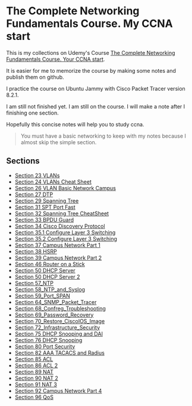 # The Complete Networking Fundamentals Course. My CCNA start

This is my collections on Udemy's Course [The Complete Networking Fundamentals Course. Your CCNA start](https://www.udemy.com/course/complete-networking-fundamentals-course-ccna-start/).

It is easier for me to memorize the course by making some notes and publish them on github.

I practice the course on Ubuntu Jammy with Cisco Packet Tracer version 8.2.1.

I am still not finished yet. I am still on the course. I will make a note after I finishing one section.

Hopefully this concise notes will help you to study ccna.

>You must have a basic networking to keep with my notes because I almost skip the simple section.

## Sections

- [Section 23 VLANs](https://github.com/awarmanf/road_to_ccna/tree/master/23_VLAN_Introduction)
- [Section 24 VLANs Cheat Sheet](https://github.com/awarmanf/road_to_ccna/tree/master/24_VLANs_CheatSheet)
- [Section 26 VLAN Basic Network Campus](https://github.com/awarmanf/road_to_ccna/tree/master/26_VLAN_Basic)
- [Section 27 DTP](https://github.com/awarmanf/road_to_ccna/tree/master/27_DTP)
- [Section 29 Spanning Tree](https://github.com/awarmanf/road_to_ccna/tree/master/29_Spanning_Tree)
- [Section 31 SPT Port Fast](https://github.com/awarmanf/road_to_ccna/tree/development/31_SPT_Port_Fast)
- [Section 32 Spanning Tree CheatSheet](https://github.com/awarmanf/road_to_ccna/tree/master/32_SPT_CheatSheet)
- [Section 33 BPDU Guard](https://github.com/awarmanf/road_to_ccna/tree/master/33_BPDU_Guard)
- [Section 34 Cisco Discovery Protocol](https://github.com/awarmanf/road_to_ccna/tree/master/34_Cisco_Discovery_Protocol)
- [Section 35.1 Configure Layer 3 Switching](https://github.com/awarmanf/road_to_ccna/tree/master/35.1_Configure_Layer_3_Switching)
- [Section 35.2 Configure Layer 3 Switching](https://github.com/awarmanf/road_to_ccna/tree/master/35.2_Configure_Layer_3_Switching)
- [Section 37 Campus Network Part 1](https://github.com/awarmanf/road_to_ccna/tree/master/37_Campus_Network_Part_1)
- [Section 38 HSRP](https://github.com/awarmanf/road_to_ccna/tree/master/38_HSRP)
- [Section 39 Campus Network Part 2](https://github.com/awarmanf/road_to_ccna/tree/master/39_Campus_Network_Part_2)
- [Section 46 Router on a Stick](https://github.com/awarmanf/road_to_ccna/tree/master/46_Router_on_a_Stick/)
- [Section 50 DHCP Server](https://github.com/awarmanf/road_to_ccna/tree/master/50_DHCP_Server)
- [Section 50 DHCP Server 2](https://github.com/awarmanf/road_to_ccna/tree/master/50_DHCP_Server_2)
- [Section 57_NTP](https://github.com/awarmanf/road_to_ccna/tree/master/57_NTP)
- [Section 58_NTP_and_Syslog](https://github.com/awarmanf/road_to_ccna/tree/master/58_NTP_and_Syslog)
- [Section 59_Port_SPAN](https://github.com/awarmanf/road_to_ccna/tree/master/59_Port_SPAN)
- [Section 64_SNMP_Packet_Tracer](https://github.com/awarmanf/road_to_ccna/tree/master/64_SNMP_Packet_Tracer)
- [Section 68_Confreg_Troubleshooting](https://github.com/awarmanf/road_to_ccna/tree/master/68_Confreg_Troubleshooting)
- [Section 69_Password_Recovery](https://github.com/awarmanf/road_to_ccna/tree/master/69_Password_Recovery)
- [Section 70_Restore_CiscoIOS_Image](https://github.com/awarmanf/road_to_ccna/tree/master/70_Restore_CiscoIOS_Image)
- [Section 72_Infrastructure_Security](https://github.com/awarmanf/road_to_ccna/tree/master/72_Infrastructure_Security)
- [Section 75 DHCP Snooping and DAI](https://github.com/awarmanf/road_to_ccna/tree/master/75_DHCP_Spoofing_and_DAI)
- [Section 76 DHCP Snooping](https://github.com/awarmanf/road_to_ccna/tree/master/76_DHCP_Snooping)
- [Section 80 Port Security](https://github.com/awarmanf/road_to_ccna/tree/master/80_Port_Security)
- [Section 82 AAA TACACS and Radius](https://github.com/awarmanf/road_to_ccna/tree/master/82_AAA_TACACS_and_Radius)
- [Section 85 ACL](https://github.com/awarmanf/road_to_ccna/tree/master/85_ACL)
- [Section 86 ACL 2](https://github.com/awarmanf/road_to_ccna/tree/master/86_ACL2)
- [Section 89 NAT](https://github.com/awarmanf/road_to_ccna/tree/master/89_NAT)
- [Section 90 NAT 2](https://github.com/awarmanf/road_to_ccna/tree/master/90_NAT_2)
- [Section 91 NAT 3](https://github.com/awarmanf/road_to_ccna/tree/master/91_NAT_3)
- [Section 92 Campus Network Part 4](https://github.com/awarmanf/road_to_ccna/tree/master/92_Campus_Network_Part_4)
- [Section 96 QoS](https://github.com/awarmanf/road_to_ccna/tree/master/96_QoS)
